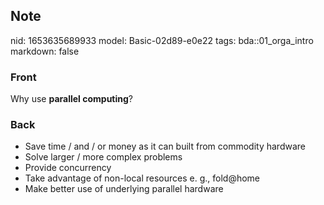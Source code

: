 ## Note
nid: 1653635689933
model: Basic-02d89-e0e22
tags: bda::01_orga_intro
markdown: false

### Front
Why use <b>parallel computing</b>?

### Back
<ul>
  <li>Save time / and / or money as it can built from commodity
  hardware
  <li>Solve larger / more complex problems
  <li>Provide concurrency
  <li>Take advantage of non-local resources e. g., fold@home
  <li>Make better use of underlying parallel hardware
</ul>
